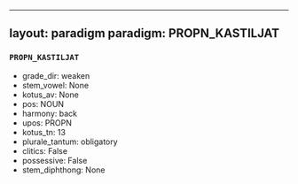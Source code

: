 
---
layout: paradigm
paradigm: PROPN_KASTILJAT
---
### ` PROPN_KASTILJAT `


* grade_dir: weaken
* stem_vowel: None
* kotus_av: None
* pos: NOUN
* harmony: back
* upos: PROPN
* kotus_tn: 13
* plurale_tantum: obligatory
* clitics: False
* possessive: False
* stem_diphthong: None
